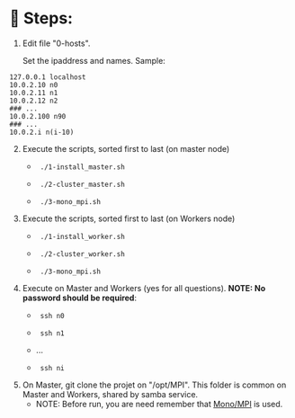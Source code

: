 # 📃 Steps:
1. Edit file "0-hosts".
   
&nbsp;&nbsp;&nbsp;&nbsp;&nbsp;&nbsp;Set the ipaddress and names. Sample:
<pre><code>127.0.0.1 localhost
10.0.2.10 n0
10.0.2.11 n1
10.0.2.12 n2
### ...
10.0.2.100 n90
### ...
10.0.2.i n(i-10)
</code></pre>
2. Execute the scripts, sorted first to last (on master node)
     *      ./1-install_master.sh
     *      ./2-cluster_master.sh
     *      ./3-mono_mpi.sh
2. Execute the scripts, sorted first to last (on Workers node)
     *      ./1-install_worker.sh
     *      ./2-cluster_worker.sh
     *      ./3-mono_mpi.sh
3. Execute on Master and Workers (yes for all questions). **NOTE: No password should be required**:
     *      ssh n0
     *      ssh n1
     * ...
     *      ssh ni
4. On Master, git clone the projet on "/opt/MPI". This folder is common on Master and Workers, shared by samba service.
     * NOTE: Before run, you are need remember that [Mono/MPI](https://github.com/UFC-Jaguar/jaguar-lang/tree/main/cluster_environment_install) is used.

